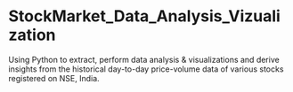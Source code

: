 # StockMarket_Data_Analysis_Vizualization
Using Python to extract, perform data analysis &amp; visualizations and derive insights from the historical day-to-day price-volume data of various stocks registered on NSE, India. 
